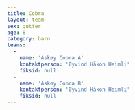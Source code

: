```yaml
---
title: Cobra
layout: team
sex: gutter
age: 8
category: barn
teams:
  -
    name: 'Askøy Cobra A'
    kontaktperson: 'Øyvind Håkon Heimli'
    fiksid: null
  -
    name: 'Askøy Cobra B'
    kontaktperson: 'Øyvind Håkon Heimli'
    fiksid: null
---
```

